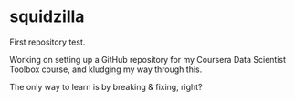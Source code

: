 # squidzilla
First repository test.

Working on setting up a GitHub repository for my Coursera Data Scientist Toolbox course,
and kludging my way through this.

The only way to learn is by breaking & fixing, right?
